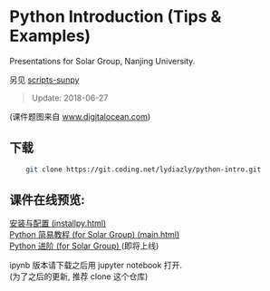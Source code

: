 # Python Introduction (Tips & Examples)

Presentations for Solar Group, Nanjing University.

另见 [scripts-sunpy](https://coding.net/u/lydiazly/p/scripts-sunpy/git?public=true)

> Update: 2018-06-27

(课件题图来自 www.digitalocean.com)

## 下载

```sh
    git clone https://git.coding.net/lydiazly/python-intro.git
```

## 课件在线预览:

<a href="http://htmlpreview.github.io/?https://coding.net/u/lydiazly/p/python-intro/git/raw/master/installpy.html" target="_blank">
安装与配置 (installpy.html)
</a>
<br>

<a href="https://coding.net/u/lydiazly/p/python-intro/git/raw/master/main.html" target="_blank">
Python 简易教程 (for Solar Group) (main.html)
</a>
<br>

<a href="" target="_blank">
Python 进阶 (for Solar Group)
</a>
(即将上线)

ipynb 版本请下载之后用 jupyter notebook 打开.<br>
(为了之后的更新, 推荐 clone 这个仓库)